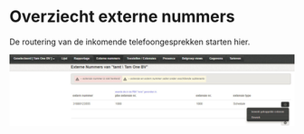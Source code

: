 <!-- TITLE: Externe Nummers -->
<!-- SUBTITLE: Externe Nummers -->

# Overziecht externe nummers
De routering van de inkomende telefoongesprekken starten hier.

![Subtenant Externe Nummers](/uploads/subtenant-externe-nummers.jpg "Subtenant Externe Nummers")